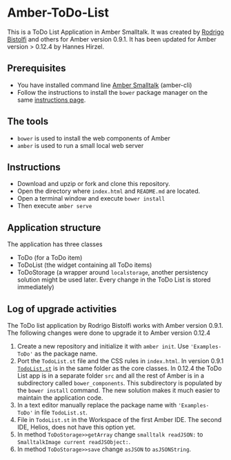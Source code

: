 Amber-ToDo-List
===============

This is a ToDo List Application in Amber Smalltalk.
It was created by [Rodrigo Bistolfi](https://github.com/rbistolfi/Amber-Todo) and others for Amber version 0.9.1.
It has been updated for Amber version > 0.12.4 by Hannes Hirzel.


Prerequisites
-------------

- You have installed command line [Amber Smalltalk](http://docs.amber-lang.net/overview/installing.html) 
  (amber-cli)
- Follow the instructions to install the `bower` package manager on the same 
  [instructions page](http://docs.amber-lang.net/overview/installing.html).
    

The tools
---------

- `bower` is used to install the web components of Amber
- `amber` is used to run a small local web server 


Instructions
------------

- Download and upzip or fork and clone this repository.
- Open the directory where `index.html` and `README.md` are located.
- Open a terminal window and execute `bower install`
- Then execute `amber serve`


Application structure
---------------------

The application has three classes

- ToDo (for a ToDo item)
- ToDoList (the widget containing all ToDo items)
- ToDoStorage (a wrapper around `localstorage`, another persistency 
  solution might be used later. 
  Every change in the ToDo List is stored immediately)


Log of upgrade activities 
-------------------------

The ToDo list application by Rodrigo Bistolfi works with Amber version 0.9.1. 
The following changes were done to upgrade it to Amber version 0.12.4

1. Create a new repository and initialize it with `amber init`.
   Use `'Examples-ToDo'` as the package name.
2. Port the `TodoList.st` file and the CSS rules in `index.html`. 
   In version 0.9.1 [`TodoList.st`](https://github.com/rbistolfi/Amber-Todo/blob/master/st/TodoList.st) is in the same folder as the core classes. 
   In 0.12.4 the ToDo List app is in a separate folder `src` and all the rest of Amber
   is in a subdirectory called `bower_components`.  This subdirectory is populated by the
   `bower install` command. The new solution makes it much easier to maintain the application code.
3. In a text editor manually replace the package name with `'Examples-ToDo'` in file `TodoList.st`.
4. File in `TodoList.st` in the Workspace of the first Amber IDE. The second IDE, Helios, does not have
   this option yet.
5. In method `ToDoStorage>>getArray` change `smalltalk readJSON:` to `SmalltalkImage current readJSObject:`.
6. In method `ToDoStorage>>save` change `asJSON` to `asJSONString`.
